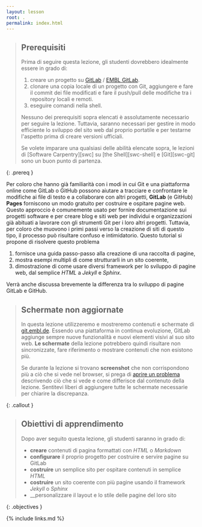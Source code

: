 ```yaml
---
layout: lesson
root: .
permalink: index.html
---
```



> ## Prerequisiti
> Prima di seguire questa lezione, gli studenti dovrebbero idealmente essere in grado
> di:
> 
> 1. creare un progetto su [GitLab][gitlab] / [EMBL GitLab][embl-gitlab].
> 1. clonare una copia locale di un progetto con Git, aggiungere e fare il commit dei
>    file modificati e fare il push/pull delle modifiche tra i repository locali e
>    remoti.
> 1. eseguire comandi nella shell.
> 
> Nessuno dei prerequisiti sopra elencati è assolutamente necessario per seguire la
> lezione. Tuttavia, saranno necessari per gestire in modo efficiente lo sviluppo del
> sito web dal proprio portatile e per testarne l'aspetto prima di creare versioni
> ufficiali.
> 
> Se volete imparare una qualsiasi delle abilità elencate sopra, le lezioni di [Software
> Carpentry][swc] su [the Shell][swc-shell] e [Git][swc-git] sono un buon punto di
> partenza.
> 
{: .prereq }

Per coloro che hanno già familiarità con i modi in cui Git e una piattaforma online come
GitLab o GitHub possono aiutare a tracciare e confrontare le modifiche ai file di testo
e a collaborare con altri progetti, __GitLab__ (e GitHub) __Pages__ forniscono un modo
gratuito per costruire e ospitare pagine web. Questo approccio è comunemente usato per
fornire documentazione sui progetti software e per creare blog e siti web per individui
e organizzazioni già abituati a lavorare con gli strumenti Git per i loro altri
progetti. Tuttavia, per coloro che muovono i primi passi verso la creazione di siti di
questo tipo, il processo può risultare confuso e intimidatorio. Questo tutorial si
propone di risolvere questo problema
1. fornisce una guida passo-passo alla creazione di una raccolta di pagine,
1. mostra esempi multipli di come strutturarli in un sito coerente,
1. dimostrazione di come usare diversi framework per lo sviluppo di pagine web, dal
   semplice _HTML_ a _Jekyll_ e _Sphinx_.

Verrà anche discussa brevemente la differenza tra lo sviluppo di pagine GitLab e GitHub.

> ## Schermate non aggiornate
> 
> In questa lezione utilizzeremo e mostreremo contenuti e schermate di
> [git.embl.de](https://git.embl.de/). Essendo una piattaforma in continua evoluzione,
> GitLab aggiunge sempre nuove funzionalità e nuovi elementi visivi al suo sito web.
> **Le schermate** della lezione potrebbero quindi risultare non sincronizzate, fare
> riferimento o mostrare contenuti che non esistono più.
> 
> Se durante la lezione si trovano **screenshot** che non corrispondono più a ciò che si
> vede nel browser, si prega di [aprire un
> problema](https://git.embl.de/grp-bio-it-workshops/building-websites-with-gitlab/-/issues)
> descrivendo ciò che si vede e come differisce dal contenuto della lezione. Sentitevi
> liberi di aggiungere tutte le schermate necessarie per chiarire la discrepanza.
> 
{: .callout }

> ## Obiettivi di apprendimento
> 
> Dopo aver seguito questa lezione, gli studenti saranno in grado di:
> 
> - __creare__ contenuti di pagina formattati con _HTML_ o _Markdown_
> - __configurare__ il proprio progetto per costruire e servire pagine su GitLab
> - __costruire__ un semplice sito per ospitare contenuti in semplice _HTML_
> - __costruire__ un sito coerente con più pagine usando il framework _Jekyll_ o
>   _Sphinx_
> - __personalizzare il layout e lo stile delle pagine del loro sito
> 
{: .objectives }

[gitlab]: https://gitlab.com/
[embl-gitlab]: https://git.embl.de/

{% include links.md %}

